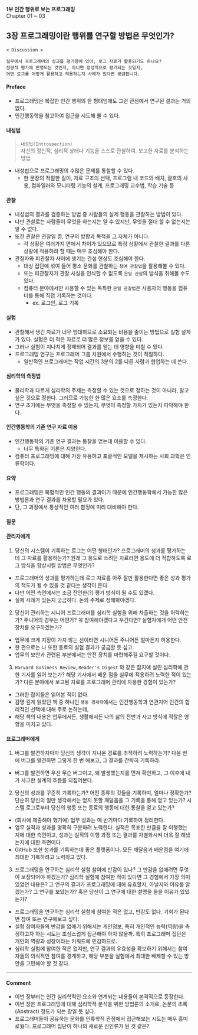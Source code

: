 **1부 인간 행위로 보는 프로그래밍**<br/>
Chapter 01 ~ 03

## 3장 프로그래밍이란 행위를 연구할 방법은 무엇인가?

```
< Discussion >

실무에서 프로그래머의 성과를 평가함에 있어, 로그 자료가 활용되기도 하나요?
정량적 평가에 반영되는 것인지, 아니면 정성적으로 평가되는 것일지,
어떤 로그를 어떻게 활용하고 적용하는지 사례가 있다면 궁금합니다.
```

#### Preface

- 프로그래밍은 복잡한 인간 행위의 한 형태임에도 그런 관점에서 연구된 결과는 거의 없다.
- 인간행동학을 참고하여 접근을 시도해 볼 수 있다.

#### 내성법

> `내성법(Introspection)`<br/>
> 자신의 정신적, 심리적 상태나 기능을 스스로 관찰하여. 보고한 자료를 분석하는 방법

- 내성법으로 프로그래밍의 수많은 문제를 통찰할 수 있다.
  - 한 문장의 적절한 길이, 자료 구조의 선택, 프로그램 내 코드의 배치, 괄호의 사용, 컴파일러와 모니터링 기능의 설계, 프로그래밍 교수법, 학습 기술 등

#### 관찰

- 내성법의 결과를 검증하는 방법 중 사람들의 실제 행동을 관찰하는 방법이 있다.
- 다만 관찰로는 사람들이 무엇을 하는지는 알 수 있지만, 무엇을 절대 할 수 없는지는 알 수 없다.
- 또한 관찰은 관찰일 뿐, 연구의 방향과 목적을 그 자체가 아니다.
  - 각 상황은 여러가지 면에서 차이가 있으므로 특정 상황에서 관찰한 결과를 다른 상황에 적용하려 할 때는 매우 조심해야 한다.
- 관찰자와 피관찰자 사이에 생기는 간섭 현상도 조심해야 한다.
  - 대상 집단에 섞여 들어 평소 문화를 관찰하는 `참여 관찰법`을 활용해볼 수 있다.
  - 또는 피관찰자가 관찰 사실을 인식할 수 없도록 `은밀 관찰`의 방식을 취해볼 수도 있다.
  - 컴퓨터 분야에서만 사용할 수 있는 독특한 `은밀 관찰법`은 사용자의 행동을 컴퓨터를 통해 직접 기록하는 것이다.
    - ex. 로그인, 로그 기록

#### 실험

- 관찰해서 생긴 자료가 너무 방대하므로 소요되는 비용을 줄이는 방법으로 실험 설계가 있다. 실험은 더 적은 자료로 더 많은 정보를 얻을 수 있다.
- 그러나 실험이 지나치게 정제되어 결과를 얻는 데 영향을 미칠 수 있다.
- 프로그래밍 연구는 프로그래머 그룹 차원에서 수행하는 것이 적절하다.
  - 일반적인 프로그래머는 작업 시간의 3분의 2를 다른 사람과 협업하는 데 쓴다.

#### 심리학의 측정법

- 물리학과 다르게 심리학의 주제는 측정할 수 있는 것으로 정하는 것이 아니라, 알고 싶은 것으로 정한다. 그러므로 가능한 한 많은 요소를 측정한다.
- 연구 초기에는 무엇을 측정할 수 있는지, 무엇이 측정할 가치가 있는지 파악해야 한다.

#### 인간행동학의 기존 연구 자료 이용

- 인간행동학의 기존 연구 결과는 통찰을 얻는데 이용할 수 있다.
  - 너무 특화된 이론은 지양한다.
- 컴퓨터 프로그래밍에 대해 가장 유용하고 포괄적인 모델을 제시하는 사회 과학은 인류학이다.

#### 요약

- 프로그래밍은 복합적인 인간 행동의 결과이기 때문에 인간행동학에서 가능한 많은 방법론과 연구 결과를 차용할 필요가 있다.
- 단, 그 과정에서 통상적인 여러 함정에 미리 대비해야 한다.

#### 질문

#### 관리자에게

1. 당신의 시스템이 기록하는 로그는 어떤 형태인가? 프로그래머의 성과를 평가하는 데 그 자료를 활용하는가? 원래 그 용도로 쓰려던 자료라면 용도에 더 적합하도록 로그 방식을 향상시킬 방법은 무엇인가?

- 프로그래머의 성과를 평가하는데 로그 자료를 아주 잘만 활용한다면 좋은 성과 평가의 척도가 될 수 있을 것 같다는 생각이 든다.
- 다만 어떤 측면에서는 조금 잔인한(?) 평가 방식이 될 수도 있겠다.
- 실제 사례가 있는지 궁금하다. 논의 주제로 정해봐야겠다.

2. 당신이 관리하는 시니어 프로그래머를 심리학 실험을 위해 차출하는 것을 허락하는가? 주니어의 경우는 어떤가? 꼭 참여해야겠다고 우긴다면? 실험자에게 어떤 안전 장치를 요구하겠는가?

- 업무에 크게 지장이 가지 않는 선이라면 시니어든 주니어든 얼마든지 허용한다.
- 한 편으로는 나 또한 동료의 실험 결과가 궁금할 듯 싶고.
- 업무의 보안과 관련된 부분에서는 안전 장치를 마련해주길 요구할 것이다.

3. `Harvard Business Review`, `Reader's Digest` 와 같은 잡지에 실린 심리학에 관한 기사를 읽어 보는가? 해당 기사에서 배운 점을 실무에 적용하려 노력한 적이 있는가? 다른 분야에서 보고된 자료를 프로그래머 관리에 차용한 경험이 있는가?

- 그러한 잡지들은 읽어본 적이 없다.
- 감명 깊게 읽었던 책 중 하나인 `행동 경제학`에서는 인간행동학과 연관지어 인간의 합리적인 선택에 대해 주로 논하는데,
- 해당 책의 내용은 업무에서든, 생활에서든 나의 삶의 전반과 사고 방식에 적잖은 영향을 미치고 있다.

#### 프로그래머에게

1. 버그를 발견하자마자 당신의 생각이 지나온 경로를 추적하려 노력하는가? 다음 번에 버그를 발견하면 그렇게 한 번 해보고, 그 결과를 간략히 기록하라.

- 버그를 발견하면 우선 무슨 버그이고, 왜 발생했는지를 먼저 확인하고, 그 이후에 내가 사고한 설계의 흐름를 되짚어본다.

2. 당신의 성과를 꾸준히 기록하는가? 어떤 종류의 것들을 기록하며, 얼마나 정확한가? 단순히 당신의 일만 생각해서는 얻지 못할 깨달음을 그 기록을 통해 얻고 있는가? 시스템 로그로부터 당신의 행동 또는 동료의 행동에 대한 통찰을 얻고 있는가?

- (회사에 제출해야 했기에) 업무 성과는 매 반기마다 기록하여 정리한다.
- 업무 실적과 성과를 명확히 구분하려 노력한다. 실적은 목표한 만큼을 잘 이행했는지에 대한 측면이고, 성과는 실적의 이행 과정 또는 결과를 차별화시켜 더욱 잘 해냈는지에 대한 측면이다.
- GitHub 또한 성과를 기록하는데 좋은 플랫폼이다. 모든 깨달음과 배운점을 여기에 최대한 기록하려고 노력하고 있다.

3. 프로그래밍을 연구하는 심리학 실험 참여에 반감이 있나? 그 반감을 없애려면 무엇이 보장되어야 하겠는가? 심리학 실험에 참여한 적이 있다면 그 경험에서 가장 의미 있었던 내용은? 그 연구의 결과가 프로그래밍에 대해 유효할지, 아닐지와 이유를 알겠는가? 그 연구를 보았는가? 혹은 당신이 그 연구에 대한 설명을 들을 이유가 있었는가?

- 프로그래밍을 연구하는 심리학 실험에 참여한 적은 없고, 반감도 없다. 기회가 된다면 참여 또는 연구해보고 싶다.
- 실험 참여자들의 반감을 없애기 위해서는 개인정보, 특히 개인적인 능력(역량)을 측정하고자 하는 시도는 조심스럽게 접근해야 하지 않을까. 특히 프로그래머 집단은 개인의 역량과 성장이라는 키워드에 민감하므로.
- 심리학 실험에 참여한 적은 없지만, 연구 결과의 유효성을 확보하기 위해서는 참여자들의 의식적인 참여를 경계하고, 해당 부분을 실험에서 최대한 배제할 수 있는 방안을 고민해야 할 것 같다.

---

#### Comment

- 이번 장부터는 인간 심리학적인 요소와 연계되는 내용들이 본격적으로 등장한다.
- 이번 장은 프로그래밍에 대해 심리학적 분석을 위한 방법론의 소개로, 논문의 초록(Abstract) 정도가 되는 장일 듯 싶다.
- 프로그래머들이 공유하는 문화를 인류학적 관점에서 접근해보는 시도는 매우 흥미로웠다. 프로그래머 집단이 하나의 새로운 신인류가 된 것 같은?
